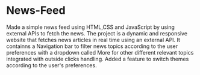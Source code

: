 # News-Feed
Made a simple news feed using HTML,CSS and JavaScript by using external APIs to fetch the news.
The project is a dynamic and responsive website that fetches news articles in real time using an external API.
It containns a Navigation bar to filter news topics according to the user preferences with a dropdown called More for other different relevant topics integrated with outside clicks handling.
Added a feature to switch themes according to the user's preferences.
